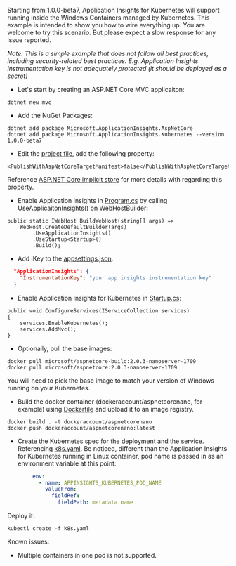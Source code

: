 Starting from 1.0.0-beta7, Application Insights for Kubernetes will support running inside the Windows Containers managed by Kubernetes. This example is intended to show you how to wire everything up. You are welcome to try this scenario. But please expect a slow response for any issue reported.

_Note: This is a simple example that does not follow all best practices, including security-related best practices. E.g. Application Insights instrumentation key is not adequately protected (it should be deployed as a secret)_

* Let's start by creating an ASP.NET Core MVC applicaiton:
```
dotnet new mvc
```
* Add the NuGet Packages:
```
dotnet add package Microsoft.ApplicationInsights.AspNetCore
dotnet add package Microsoft.ApplicationInsights.Kubernetes --version 1.0.0-beta7
```

* Edit the [project file](AspNetCoreNano.csproj), add the following property:
```
<PublishWithAspNetCoreTargetManifest>false</PublishWithAspNetCoreTargetManifest>
```
Reference [ASP.NET Core implicit store](https://docs.microsoft.com/en-us/dotnet/core/deploying/runtime-store#aspnet-core-implicit-store) for more details with regarding this property.

* Enable Application Insights in [Program.cs](Program.cs) by calling UseApplicaitonInsights() on WebHostBuilder:
```
public static IWebHost BuildWebHost(string[] args) =>
    WebHost.CreateDefaultBuilder(args)
        .UseApplicationInsights()
        .UseStartup<Startup>()
        .Build();
```
* Add iKey to the [appsettings.json](appsettings.json).
```json
  "ApplicationInsights": {
    "InstrumentationKey": "your app insights instrumentation key"
  }
```
* Enable Application Insights for Kubernetes in [Startup.cs](Startup.cs):
```
public void ConfigureServices(IServiceCollection services)
{
    services.EnableKubernetes();
    services.AddMvc();
}
```
* Optionally, pull the base images:
```
docker pull microsoft/aspnetcore-build:2.0.3-nanoserver-1709
docker pull microsoft/aspnetcore:2.0.3-nanoserver-1709
```
You will need to pick the base image to match your version of Windows running on your Kubernetes.

* Build the docker container (dockeraccount/aspnetcorenano, for example) using [Dockerfile](Dockerfile) and upload it to an image registry.
```
docker build . -t dockeraccount/aspnetcorenano
docker push dockeraccount/aspnetcorenano:latest
```
* Create the Kubernetes spec for the deployment and the service. Referencing [k8s.yaml](k8s/k8s.yaml). Be noticed, different than the Application Insights for Kubernetes running in Linux container, pod name is passed in as an environment variable at this point:
```yaml
        env:
          - name: APPINSIGHTS_KUBERNETES_POD_NAME
            valueFrom:
              fieldRef:
                fieldPath: metadata.name
```
Deploy it:
```
kubectl create -f k8s.yaml
```

Known issues:
* Multiple containers in one pod is not supported.
